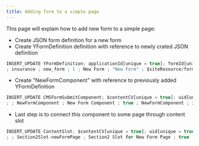```yaml
---
title: Adding form to a simple page
---
```


This page will explain how to add new form to a simple page: 

- Create JSON form definition for a new form
- Create YFormDefinition definition with reference to newly crated JSON definition
```typescript
INSERT_UPDATE YFormDefinition; applicationId[unique = true]; formId[unique = true]; version; title; description; content[translator = de.hybris.platform.commerceservices.impex.impl.FileLoaderValueTranslator];
; insurance ; new_form ; 1 ; New Form ; "New Form" ; $siteResource/forms/new-form.json
```

- Create "NewFormComponent" with reference to previously added YFormDefinition
```typescript
INSERT_UPDATE CMSFormSubmitComponent; $contentCV[unique = true]; uid[unique = true]; name; visible; &componentRef; applicationId; formId
; ; NewFormComponent ; New Form Component ; true ; NewFormComponent ; insurance ; new_form
```

- Last step is to connect this component to some page through content slot
```typescript
INSERT_UPDATE ContentSlot; $contentCV[unique = true]; uid[unique = true]; name; active; cmsComponents(&componentRef);
; ; Section2Slot-newFormPage ; Section2 Slot for New Form Page ; true ; NewFormComponent
```